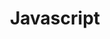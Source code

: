 ---
info: true
title: "Javascript"
path: 'javascript' 
description: "Javascript adalah bahasa pemrograman untuk membuat aplikasi berbasis website"
totalArtikel: 59
totalProyek: 11
artikelPertamaPath: "/javascript/pengenalan-javascript"
---